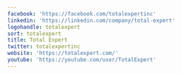 ```yaml
---
facebook: 'https://facebook.com/totalexpertinc'
linkedin: 'https://linkedin.com/company/total-expert'
logohandle: totalexpert
sort: totalexpert
title: Total Expert
twitter: totalexpertinc
website: 'https://totalexpert.com/'
youtube: 'https://youtube.com/user/TotalExpert'
---
```

